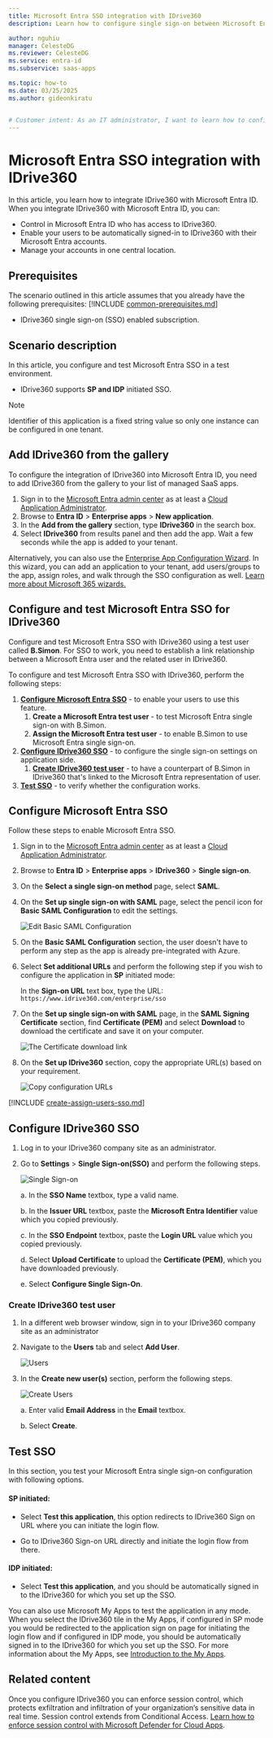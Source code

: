 ```yaml
---
title: Microsoft Entra SSO integration with IDrive360
description: Learn how to configure single sign-on between Microsoft Entra ID and IDrive360.

author: nguhiu
manager: CelesteDG
ms.reviewer: CelesteDG
ms.service: entra-id
ms.subservice: saas-apps

ms.topic: how-to
ms.date: 03/25/2025
ms.author: gideonkiratu


# Customer intent: As an IT administrator, I want to learn how to configure single sign-on between Microsoft Entra ID and IDrive360 so that I can control who has access to IDrive360, enable automatic sign-in with Microsoft Entra accounts, and manage my accounts in one central location.
---
```


# Microsoft Entra SSO integration with IDrive360

In this article,  you learn how to integrate IDrive360 with Microsoft Entra ID. When you integrate IDrive360 with Microsoft Entra ID, you can:

* Control in Microsoft Entra ID who has access to IDrive360.
* Enable your users to be automatically signed-in to IDrive360 with their Microsoft Entra accounts.
* Manage your accounts in one central location.

## Prerequisites
The scenario outlined in this article assumes that you already have the following prerequisites:
[!INCLUDE [common-prerequisites.md](~/identity/saas-apps/includes/common-prerequisites.md)]
* IDrive360 single sign-on (SSO) enabled subscription.

## Scenario description

In this article,  you configure and test Microsoft Entra SSO in a test environment.

* IDrive360 supports **SP and IDP** initiated SSO.

> [!NOTE]
> Identifier of this application is a fixed string value so only one instance can be configured in one tenant.

## Add IDrive360 from the gallery

To configure the integration of IDrive360 into Microsoft Entra ID, you need to add IDrive360 from the gallery to your list of managed SaaS apps.

1. Sign in to the [Microsoft Entra admin center](https://entra.microsoft.com) as at least a [Cloud Application Administrator](~/identity/role-based-access-control/permissions-reference.md#cloud-application-administrator).
1. Browse to **Entra ID** > **Enterprise apps** > **New application**.
1. In the **Add from the gallery** section, type **IDrive360** in the search box.
1. Select **IDrive360** from results panel and then add the app. Wait a few seconds while the app is added to your tenant.

 Alternatively, you can also use the [Enterprise App Configuration Wizard](https://portal.office.com/AdminPortal/home?Q=Docs#/azureadappintegration). In this wizard, you can add an application to your tenant, add users/groups to the app, assign roles, and walk through the SSO configuration as well. [Learn more about Microsoft 365 wizards.](/microsoft-365/admin/misc/azure-ad-setup-guides)

<a name='configure-and-test-azure-ad-sso-for-idrive360'></a>

## Configure and test Microsoft Entra SSO for IDrive360

Configure and test Microsoft Entra SSO with IDrive360 using a test user called **B.Simon**. For SSO to work, you need to establish a link relationship between a Microsoft Entra user and the related user in IDrive360.

To configure and test Microsoft Entra SSO with IDrive360, perform the following steps:

1. **[Configure Microsoft Entra SSO](#configure-azure-ad-sso)** - to enable your users to use this feature.
    1. **Create a Microsoft Entra test user** - to test Microsoft Entra single sign-on with B.Simon.
    1. **Assign the Microsoft Entra test user** - to enable B.Simon to use Microsoft Entra single sign-on.
1. **[Configure IDrive360 SSO](#configure-idrive360-sso)** - to configure the single sign-on settings on application side.
    1. **[Create IDrive360 test user](#create-idrive360-test-user)** - to have a counterpart of B.Simon in IDrive360 that's linked to the Microsoft Entra representation of user.
1. **[Test SSO](#test-sso)** - to verify whether the configuration works.

<a name='configure-azure-ad-sso'></a>

## Configure Microsoft Entra SSO

Follow these steps to enable Microsoft Entra SSO.

1. Sign in to the [Microsoft Entra admin center](https://entra.microsoft.com) as at least a [Cloud Application Administrator](~/identity/role-based-access-control/permissions-reference.md#cloud-application-administrator).
1. Browse to **Entra ID** > **Enterprise apps** > **IDrive360** > **Single sign-on**.
1. On the **Select a single sign-on method** page, select **SAML**.
1. On the **Set up single sign-on with SAML** page, select the pencil icon for **Basic SAML Configuration** to edit the settings.

   ![Edit Basic SAML Configuration](common/edit-urls.png)

1. On the **Basic SAML Configuration** section, the user doesn't have to perform any step as the app is already pre-integrated with Azure.

1. Select **Set additional URLs** and perform the following step if you wish to configure the application in **SP** initiated mode:

    In the **Sign-on URL** text box, type the URL:
    `https://www.idrive360.com/enterprise/sso`

1. On the **Set up single sign-on with SAML** page, in the **SAML Signing Certificate** section,  find **Certificate (PEM)** and select **Download** to download the certificate and save it on your computer.

	![The Certificate download link](common/certificate-base64-download.png)

1. On the **Set up IDrive360** section, copy the appropriate URL(s) based on your requirement.

	![Copy configuration URLs](common/copy-configuration-urls.png)

<a name='create-an-azure-ad-test-user'></a>

[!INCLUDE [create-assign-users-sso.md](~/identity/saas-apps/includes/create-assign-users-sso.md)]

## Configure IDrive360 SSO

1. Log in to your IDrive360 company site as an administrator.

2. Go to **Settings** > **Single Sign-on(SSO)** and perform the following steps.

    ![Single Sign-on](./media/idrive360-tutorial/settings.png "Single Sign-on")

    a. In the **SSO Name** textbox, type a valid name.
    
    b. In the **Issuer URL** textbox, paste the **Microsoft Entra Identifier** value which you copied previously.

    c. In the **SSO Endpoint** textbox, paste the **Login URL** value which you copied previously.

    d. Select **Upload Certificate** to upload the **Certificate (PEM)**, which you have downloaded previously.

    e. Select **Configure Single Sign-On**.

### Create IDrive360 test user




1. In a different web browser window, sign in to your IDrive360 company site as an administrator

2. Navigate to the **Users** tab and select **Add User**.

    ![Users](./media/idrive360-tutorial/add-user.png "Users")

3. In the **Create new user(s)** section, perform the following steps.

    ![Create Users](./media/idrive360-tutorial/new-user.png "Create Users")
     
    a. Enter valid **Email Address** in the **Email** textbox.

    b. Select **Create**.

## Test SSO 

In this section, you test your Microsoft Entra single sign-on configuration with following options. 

#### SP initiated:

* Select **Test this application**, this option redirects to IDrive360 Sign on URL where you can initiate the login flow.  

* Go to IDrive360 Sign-on URL directly and initiate the login flow from there.

#### IDP initiated:

* Select **Test this application**, and you should be automatically signed in to the IDrive360 for which you set up the SSO. 

You can also use Microsoft My Apps to test the application in any mode. When you select the IDrive360 tile in the My Apps, if configured in SP mode you would be redirected to the application sign on page for initiating the login flow and if configured in IDP mode, you should be automatically signed in to the IDrive360 for which you set up the SSO. For more information about the My Apps, see [Introduction to the My Apps](https://support.microsoft.com/account-billing/sign-in-and-start-apps-from-the-my-apps-portal-2f3b1bae-0e5a-4a86-a33e-876fbd2a4510).

## Related content

Once you configure IDrive360 you can enforce session control, which protects exfiltration and infiltration of your organization’s sensitive data in real time. Session control extends from Conditional Access. [Learn how to enforce session control with Microsoft Defender for Cloud Apps](/cloud-app-security/proxy-deployment-aad).
